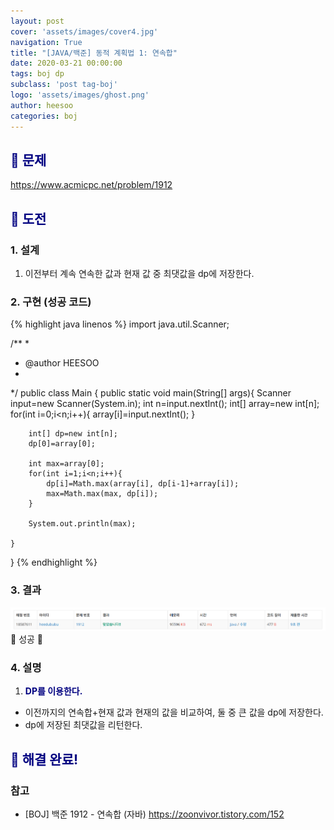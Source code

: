 ```yaml
---
layout: post
cover: 'assets/images/cover4.jpg'
navigation: True
title: "[JAVA/백준] 동적 계획법 1: 연속합"
date: 2020-03-21 00:00:00
tags: boj dp
subclass: 'post tag-boj'
logo: 'assets/images/ghost.png'
author: heesoo
categories: boj
---
```

## <span style="color:navy">👀 문제</span>
<https://www.acmicpc.net/problem/1912>

## <span style="color:navy">👊 도전</span>

### 1. 설계
1. 이전부터 계속 연속한 값과 현재 값 중 최댓값을 dp에 저장한다.

### 2. 구현 (성공 코드)
{% highlight java linenos %}
import java.util.Scanner;

/**
 * 
 * @author HEESOO
 *
 */
public class Main {
	public static void main(String[] args){
		Scanner input=new Scanner(System.in);
		int n=input.nextInt();
		int[] array=new int[n];
		for(int i=0;i<n;i++){
			array[i]=input.nextInt();
		}
		
		int[] dp=new int[n];
		dp[0]=array[0];
		
		int max=array[0];
		for(int i=1;i<n;i++){
			dp[i]=Math.max(array[i], dp[i-1]+array[i]);
			max=Math.max(max, dp[i]);
		}
		
		System.out.println(max);
		
	}
}
 {% endhighlight %}

### 3. 결과
![실행결과](./assets/images/200321_5.PNG)
🤟 성공 🤟  

### 4. 설명
1. **<span style="color:navy">DP를 이용한다.</span>**
- 이전까지의 연속합+현재 값과 현재의 값을 비교하여, 둘 중 큰 값을 dp에 저장한다.
- dp에 저장된 최댓값을 리턴한다.

## <span style="color:navy">👏 해결 완료!</span>

### 참고
- [BOJ] 백준 1912 - 연속합 (자바) <https://zoonvivor.tistory.com/152>
